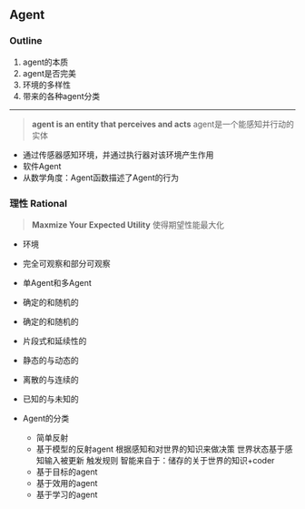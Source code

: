 ## Agent
### Outline
1. agent的本质
2. agent是否完美
3. 环境的多样性
4. 带来的各种agent分类
---
> **agent is an entity that perceives and acts**
> agent是一个能感知并行动的实体
- 通过传感器感知环境，并通过执行器对该环境产生作用
- 软件Agent
- 从数学角度：Agent函数描述了Agent的行为

### 理性 Rational
> **Maxmize Your Expected Utility**
> 使得期望性能最大化

- 环境

- 完全可观察和部分可观察
- 单Agent和多Agent
- 确定的和随机的
- 确定的和随机的
- 片段式和延续性的
- 静态的与动态的
- 离散的与连续的
- 已知的与未知的

- Agent的分类
	- 简单反射
	- 基于模型的反射agent
	根据感知和对世界的知识来做决策
	世界状态基于感知输入被更新
	触发规则
	智能来自于：储存的关于世界的知识+coder
	- 基于目标的agent
	- 基于效用的agent
	- 基于学习的agent